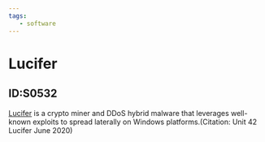 ```yaml
---
tags:
   - software
---
```

# Lucifer
## ID:S0532
[Lucifer](/mitre/software/S0532) is a crypto miner and DDoS hybrid malware that leverages well-known exploits to spread laterally on Windows platforms.(Citation: Unit 42 Lucifer June 2020)
